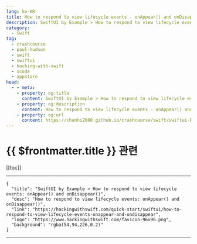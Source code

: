 ```yaml
---
lang: ko-KR
title: How to respond to view lifecycle events - onAppear() and onDisappear()
description: SwiftUI by Example > How to respond to view lifecycle events - onAppear() and onDisappear()
category:
  - Swift
tag: 
  - crashcourse
  - paul-hudson
  - swift
  - swiftui
  - hacking-with-swift
  - xcode
  - appstore
head:
  - - meta:
    - property: og:title
      content: SwiftUI by Example > How to respond to view lifecycle events - onAppear() and onDisappear()
    - property: og:description
      content: How to respond to view lifecycle events - onAppear() and onDisappear()
    - property: og:url
      content: https://chanhi2000.github.io/crashcourse/swift/swiftui-by-example/07-responding-to-events/how-to-respond-to-view-lifecycle-events-onappear-and-ondisappear.html
---
```


# {{ $frontmatter.title }} 관련

[[toc]]

---

```component VPCard
{
  "title": "SwiftUI by Example > How to respond to view lifecycle events: onAppear() and onDisappear()",
  "desc": "How to respond to view lifecycle events: onAppear() and onDisappear()",
  "link": "https://hackingwithswift.com/quick-start/swiftui/how-to-respond-to-view-lifecycle-events-onappear-and-ondisappear",
  "logo": "https://www.hackingwithswift.com/favicon-96x96.png",
  "background": "rgba(54,94,226,0.2)"
}
```

---

<TagLinks />